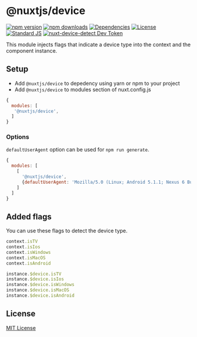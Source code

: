 # @nuxtjs/device

[![npm version][npm-version-src]][npm-version-href]
[![npm downloads][npm-downloads-src]][npm-downloads-href]
[![Dependencies][david-dm-src]][david-dm-href]
[![License][license-src]][license-href]
[![Standard JS][standard-js-src]][standard-js-href]
[![nuxt-device-detect Dev Token](https://badge.devtoken.rocks/nuxt-device-detect)](https://devtoken.rocks/package/nuxt-device-detect)

This module injects flags that indicate a device type into the context and the component instance.

## Setup

 - Add `@nuxtjs/device` to depedency using yarn or npm to your project
 - Add `@nuxtjs/device` to modules section of nuxt.config.js

```js
{
  modules: [
   '@nuxtjs/device',
  ]
}
```

### Options

`defaultUserAgent` option can be used for `npm run generate`.

```js
{
  modules: [
    [
      '@nuxtjs/device',
      {defaultUserAgent: 'Mozilla/5.0 (Linux; Android 5.1.1; Nexus 6 Build/LYZ28E) AppleWebKit/537.36 (KHTML, like Gecko) Chrome/64.0.3282.39 Mobile Safari/537.36'}
    ]
  ]
}
```

## Added flags

You can use these flags to detect the device type.

```js
context.isTV
context.isIos
context.isWindows
context.isMacOS
context.isAndroid

instance.$device.isTV
instance.$device.isIos
instance.$device.isWindows
instance.$device.isMacOS
instance.$device.isAndroid
```


## License

[MIT License](./LICENSE)


<!-- Badges -->
[npm-version-src]: https://img.shields.io/npm/dt/@nuxtjs/device.svg?style=flat-square
[npm-version-href]: https://npmjs.com/package/@nuxtjs/device

[npm-downloads-src]: https://img.shields.io/npm/v/@nuxtjs/device/latest.svg?style=flat-square
[npm-downloads-href]: https://npmjs.com/package/@nuxtjs/device

[circle-ci-src]: https://img.shields.io/circleci/project/github/nuxt-community/device-module.svg?style=flat-square
[circle-ci-href]: https://circleci.com/gh/nuxt-community/device-module

[codecov-src]: https://img.shields.io/codecov/c/github/nuxt-community/device-module.svg?style=flat-square
[codecov-href]: https://codecov.io/gh/nuxt-community/device-module

[david-dm-src]: https://david-dm.org/nuxt-community/device-module/status.svg?style=flat-square
[david-dm-href]: https://david-dm.org/nuxt-community/device-module

[standard-js-src]: https://img.shields.io/badge/code_style-standard-brightgreen.svg?style=flat-square
[standard-js-href]: https://standardjs.com

[license-src]: https://img.shields.io/npm/l/@nuxtjs/device.svg?style=flat-square
[license-href]: https://npmjs.com/package/@nuxtjs/device

